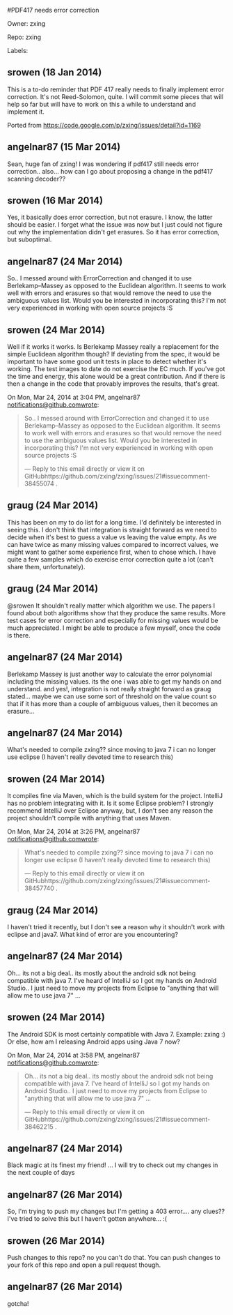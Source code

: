 #PDF417 needs error correction

Owner: zxing

Repo: zxing

Labels: 

## srowen (18 Jan 2014)

This is a to-do reminder that PDF 417 really needs to finally implement error correction. It's not Reed-Solomon, quite. I will commit some pieces that will help so far but will have to work on this a while to understand and implement it.

Ported from https://code.google.com/p/zxing/issues/detail?id=1169


## angelnar87 (15 Mar 2014)

Sean, huge fan of zxing!
I was wondering if pdf417 still needs error correction.. also... how can I go about proposing a change in the pdf417 scanning decoder??


## srowen (16 Mar 2014)

Yes, it basically does error correction, but not erasure. I know, the latter should be easier. I forget what the issue was now but I just could not figure out why the implementation didn't get erasures. So it has error correction, but suboptimal.


## angelnar87 (24 Mar 2014)

So.. I messed around with ErrorCorrection and changed it to use Berlekamp–Massey as opposed to the Euclidean algorithm. It seems to work well with errors and erasures so that would remove the need to use the ambiguous values list. Would you be interested in incorporating this? I'm not very experienced in working with open source projects :S


## srowen (24 Mar 2014)

Well if it works it works. Is Berlekamp Massey really a replacement for the
simple Euclidean algorithm though? If deviating from the spec, it would be
important to have some good unit tests in place to detect whether it's
working. The test images to date do not exercise the EC much. If you've got
the time and energy, this alone would be a great contribution. And if there
is then a change in the code that provably improves the results, that's
great.

On Mon, Mar 24, 2014 at 3:04 PM, angelnar87 notifications@github.comwrote:

> So.. I messed around with ErrorCorrection and changed it to use
> Berlekamp–Massey as opposed to the Euclidean algorithm. It seems to work
> well with errors and erasures so that would remove the need to use the
> ambiguous values list. Would you be interested in incorporating this? I'm
> not very experienced in working with open source projects :S
> 
> —
> Reply to this email directly or view it on GitHubhttps://github.com/zxing/zxing/issues/21#issuecomment-38455074
> .


## graug (24 Mar 2014)

This has been on my to do list for a long time. I'd definitely be interested in seeing this. I don't think that integration is straight forward as we need to decide when it's best to guess a value vs leaving the value empty. As we can have twice as many missing values compared to incorrect values, we might want to gather some experience first, when to chose which. I have quite a few samples which do exercise error correction quite a lot (can't share them, unfortunately).


## graug (24 Mar 2014)

@srowen It shouldn't really matter which algorithm we use. The papers I found about both algorithms show that they produce the same results. More test cases for error correction and especially for missing values would be much appreciated. I might be able to produce a few myself, once the code is there.


## angelnar87 (24 Mar 2014)

Berlekamp Massey is just another way to calculate the error polynomial including the missing values. its the one i was able to get my hands on and understand. and yes!, integration is not really straight forward as graug stated... maybe we can use some sort of threshold on the value count so that if it has more than a couple of ambiguous values, then it becomes an erasure...


## angelnar87 (24 Mar 2014)

What's needed to compile zxing?? since moving to java 7 i can no longer use eclipse (I haven't really devoted time to research this)


## srowen (24 Mar 2014)

It compiles fine via Maven, which is the build system for the project.
IntelliJ has no problem integrating with it. Is it some Eclipse problem? I
strongly recommend IntelliJ over Eclipse anyway, but, I don't see any
reason the project shouldn't compile with anything that uses Maven.

On Mon, Mar 24, 2014 at 3:26 PM, angelnar87 notifications@github.comwrote:

> What's needed to compile zxing?? since moving to java 7 i can no longer
> use eclipse (I haven't really devoted time to research this)
> 
> —
> Reply to this email directly or view it on GitHubhttps://github.com/zxing/zxing/issues/21#issuecomment-38457740
> .


## graug (24 Mar 2014)

I haven't tried it recently, but I don't see a reason why it shouldn't work with eclipse and java7. What kind of error are you encountering?


## angelnar87 (24 Mar 2014)

Oh... its not a big deal.. its mostly about the android sdk not being compatible with java 7. I've heard of IntelliJ so I got my hands on Android Studio.. I just need to move my projects from Eclipse to "anything that will allow me to use java 7" ...


## srowen (24 Mar 2014)

The Android SDK is most certainly compatible with Java 7. Example: zxing :)
Or else, how am I releasing Android apps using Java 7 now?

On Mon, Mar 24, 2014 at 3:58 PM, angelnar87 notifications@github.comwrote:

> Oh... its not a big deal.. its mostly about the android sdk not being
> compatible with java 7. I've heard of IntelliJ so I got my hands on Android
> Studio.. I just need to move my projects from Eclipse to "anything that
> will allow me to use java 7" ...
> 
> —
> Reply to this email directly or view it on GitHubhttps://github.com/zxing/zxing/issues/21#issuecomment-38462215
> .


## angelnar87 (24 Mar 2014)

Black magic at its finest my friend!  ... I will try to check out my changes in the next couple of days


## angelnar87 (26 Mar 2014)

So, I'm trying to push my changes but I'm getting a 403 error.... any clues?? I've tried to solve this but I haven't gotten anywhere... :(


## srowen (26 Mar 2014)

Push changes to this repo? no you can't do that. You can push changes to your fork of this repo and open a pull request though.


## angelnar87 (26 Mar 2014)

gotcha!


